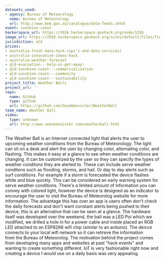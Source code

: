 ```yaml
---
datasets_used:
- agency: Bureau of Meteorology
  name: Bureau of Meteorology
  url: http://www.bom.gov.au/catalogue/data-feeds.shtml
event: sunshine-coast
hackerspace_url: https://2016.hackerspace.govhack.org/node/1326
image_url: https://2016.hackerspace.govhack.org/sites/default/files/field/image/1_2.jpg
jurisdiction: qld
prizes:
- australia-fresh-data-hack-(api’s-and-data-services)
- australia-innovative-ideas-hack
- australia-weather-forecast
- qld-evacuation---help-us-get-away!
- qld-sunshine-coast---commercialisation
- qld-sunshine-coast---community
- qld-sunshine-coast---sustainability
project_title: Weather Balls
project_url: ''
repo:
  name: GitHub
  type: github
  url: https://github.com/SeanBannister/WeatherBall
team_name: Weather Ball
video:
  type: unknown
  url: http://www.seanbannister.com/weatherball.html
---
```


The Weather Ball is an Internet connected light that alerts the user to upcoming weather conditions from the Bureau of Meteorology. The light can sit on a desk and alert the user by changing color, alternating color, and flashing. This makes it easy at a glance to see when weather conditions are changing.
It can be customized by the user so they can specify the types of weather conditons they are alerted to. These can include serve weather conditons such as flooding, storms, and hail. Or day to day alerts such as surf conditions. For example if a storm is forecasted the device flashes white and blue quickly. This can be considered an early warning system for serve weather conditions.
There's a limited amount of information you can convey with colored light, however the device is designed as an indicator to encourage the user to visit the Bureau of Meteorolog website for more information. The advantage this has over an app is users often don't check the daily forecasts and don't want constant alerts being pushed to their device, this is an alternative that can be seen at a glance.
The hardware itself was developed over the weekend, the ball was a LED Poi which we modified, we drilled a hole in for a power cable and inside placed an RGB LED attached to an ESP8266 wifi chip (similar to an arduino). The deivce connects to your local wifi network so it can retireve the information from the Bureau of Meteorolog.
The motivation behind the project comes from developing many apps and websites at past "hack events" and wanting to create something different. IoT is very fashionable right now and creating a device I would use on a daily basis was very appealing.